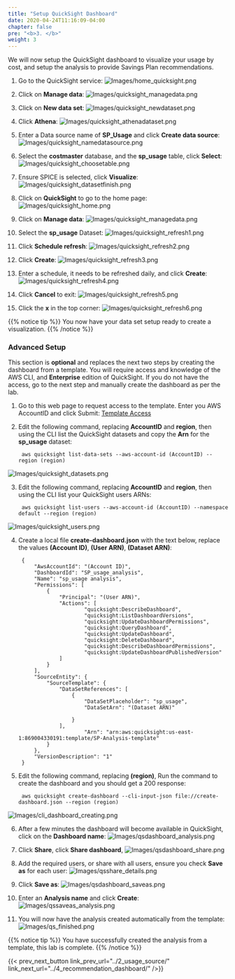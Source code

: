 ```yaml
---
title: "Setup QuickSight Dashboard"
date: 2020-04-24T11:16:09-04:00
chapter: false
pre: "<b>3. </b>"
weight: 3
---
```


We will now setup the QuickSight dashboard to visualize your usage by cost, and setup the analysis to provide Savings Plan recommendations.

1. Go to the QuickSight service:
![Images/home_quicksight.png](/Cost/200_Pricing_Model_Analysis/Images/home_quicksight.png)

2. Click on **Manage data**:
![Images/quicksight_managedata.png](/Cost/200_Pricing_Model_Analysis/Images/quicksight_managedata.png)

3. Click on **New data set**:
![Images/quicksight_newdataset.png](/Cost/200_Pricing_Model_Analysis/Images/quicksight_newdataset.png)

4. Click **Athena**:
![Images/quicksight_athenadataset.png](/Cost/200_Pricing_Model_Analysis/Images/quicksight_athenadataset.png)

5. Enter a Data source name of **SP_Usage** and click **Create data source**:
![Images/quicksight_namedatasource.png](/Cost/200_Pricing_Model_Analysis/Images/quicksight_namedatasource.png)

6. Select the **costmaster** database, and the **sp_usage** table, click **Select**:
![Images/quicksight_choosetable.png](/Cost/200_Pricing_Model_Analysis/Images/quicksight_choosetable.png)

7. Ensure SPICE is selected, click **Visualize**:
![Images/quicksight_datasetfinish.png](/Cost/200_Pricing_Model_Analysis/Images/quicksight_datasetfinish.png)

8. Click on **QuickSight** to go to the home page:
![Images/quicksight_home.png](/Cost/200_Pricing_Model_Analysis/Images/quicksight_home.png)

9. Click on **Manage data**:
![Images/quicksight_managedata.png](/Cost/200_Pricing_Model_Analysis/Images/quicksight_managedata.png)

10. Select the **sp_usage** Dataset:
![Images/quicksight_refresh1.png](/Cost/200_Pricing_Model_Analysis/Images/quicksight_refresh1.png)

11. Click **Schedule refresh**:
![Images/quicksight_refresh2.png](/Cost/200_Pricing_Model_Analysis/Images/quicksight_refresh2.png)

12. Click **Create**:
![Images/quicksight_refresh3.png](/Cost/200_Pricing_Model_Analysis/Images/quicksight_refresh3.png)

13. Enter a schedule, it needs to be refreshed daily, and click **Create**:
![Images/quicksight_refresh4.png](/Cost/200_Pricing_Model_Analysis/Images/quicksight_refresh4.png)

14. Click **Cancel** to exit:
![Images/quicksight_refresh5.png](/Cost/200_Pricing_Model_Analysis/Images/quicksight_refresh5.png)

15. Click the **x** in the top corner:
![Images/quicksight_refresh6.png](/Cost/200_Pricing_Model_Analysis/Images/quicksight_refresh6.png)

{{% notice tip %}}
You now have your data set setup ready to create a visualization.
{{% /notice %}}




### Advanced Setup
This section is **optional** and replaces the next two steps by creating the dashboard from a template. You will require access and knowledge of the AWS CLI, and **Enterprise** edition of QuickSight. If you do not have the access, go to the next step and manually create the dashboard as per the lab.

1. Go to this web page to request access to the template. Enter you AWS AccountID and click Submit: [Template Access](http://d3ozd1vexgt67t.cloudfront.net/)


2. Edit the following command, replacing **AccountID** and **region**, then using the CLI list the QuickSight datasets and copy the **Arn** for the **sp_usage** dataset:

        aws quicksight list-data-sets --aws-account-id (AccountID) --region (region)

![Images/quicksight_datasets.png](/Cost/200_Pricing_Model_Analysis/Images/quicksight_datasets.png)

3. Edit the following command, replacing **AccountID** and **region**, then using the CLI list your QuickSight users ARNs:

        aws quicksight list-users --aws-account-id (AccountID) --namespace default --region (region)

![Images/quicksight_users.png](/Cost/200_Pricing_Model_Analysis/Images/quicksight_users.png)

4. Create a local file **create-dashboard.json** with the text below, replace the values **(Account ID)**, **(User ARN)**, **(Dataset ARN)**:

        {
            "AwsAccountId": "(Account ID)",
            "DashboardId": "SP_usage_analysis",
            "Name": "sp_usage analysis",
            "Permissions": [
                {
                    "Principal": "(User ARN)",
                    "Actions": [
                            "quicksight:DescribeDashboard",
                            "quicksight:ListDashboardVersions",
                            "quicksight:UpdateDashboardPermissions",
                            "quicksight:QueryDashboard",
                            "quicksight:UpdateDashboard",
                            "quicksight:DeleteDashboard",
                            "quicksight:DescribeDashboardPermissions",
                            "quicksight:UpdateDashboardPublishedVersion"
                    ]
                }
            ],
            "SourceEntity": {
                "SourceTemplate": {
                    "DataSetReferences": [
                        {
                            "DataSetPlaceholder": "sp_usage",
                            "DataSetArn": "(Dataset ARN)"

                        }
                    ],
                            "Arn": "arn:aws:quicksight:us-east-1:869004330191:template/SP-Analysis-template"
                }
            },
            "VersionDescription": "1"
        }

5. Edit the following command, replacing **(region)**, Run the command to create the dashboard and you should get a 200 response:

        aws quicksight create-dashboard --cli-input-json file://create-dashboard.json --region (region)

![Images/cli_dashboard_creating.png](/Cost/200_Pricing_Model_Analysis/Images/cli_dashboard_creating.png)

6. After a few minutes the dashboard will become available in QuickSight, click on the **Dashboard name**:
![Images/qsdashboard_analysis.png](/Cost/200_Pricing_Model_Analysis/Images/qsdashboard_analysis.png)

7. Click **Share**, click **Share dashboard**, 
![Images/qsdashboard_share.png](/Cost/200_Pricing_Model_Analysis/Images/qsdashboard_share.png)

8. Add the required users, or share with all users, ensure you check **Save as** for each user:
![Images/qsshare_details.png](/Cost/200_Pricing_Model_Analysis/Images/qsshare_details.png)

9. Click **Save as**:
![Images/qsdashboard_saveas.png](/Cost/200_Pricing_Model_Analysis/Images/qsdashboard_saveas.png)

10. Enter an **Analysis name** and click **Create**:
![Images/qssaveas_analysis.png](/Cost/200_Pricing_Model_Analysis/Images/qssaveas_analysis.png)

11. You will now have the analysis created automatically from the template:
![Images/qs_finished.png](/Cost/200_Pricing_Model_Analysis/Images/qs_finished.png)

{{% notice tip %}}
You have successfully created the analysis from a template, this lab is complete.
{{% /notice %}}

{{< prev_next_button link_prev_url="../2_usage_source/" link_next_url="../4_recommendation_dashboard/" />}}

